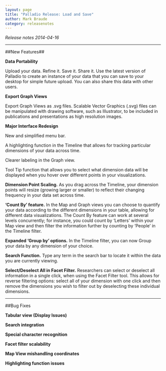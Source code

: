 ```yaml
---
layout: page
title: "Palladio Release: Load and Save"
author: Mark Braude
category: releasenotes
---
```

<!-- 
author: Mark Braude
date:   2014-04-16 11:34:22
-->

*Release notes 2014-04-16*

----

##New Features##  

**Data Portability**

Upload your data. Refine it. Save it. Share it.
Use the latest version of Palladio to create an instance of your data that you can save to your desktop for simple future upload. You can also share this data with other users.

**Export Graph Views**

Export Graph Views as .svg files. Scalable Vector Graphics (.svg) files can be manipulated with drawing software, such as Illustrator, to be included in publications and presentations as high resolution images.

**Major Interface Redesign**

New and simplified menu bar.

A highlighting function in the Timeline that allows for tracking particular dimensions of your data across time.

Clearer labeling in the Graph view.

Tool Tip function that allows you to select what dimension data will be displayed when you hover over different points in your visualizations.

**Dimension Point Scaling.** 
As you drag across the Timeline, your dimension points will resize (growing larger or smaller) to reflect their changing frequency in your data set across time.

**‘Count By’ feature.** 
In the Map and Graph views you can choose to quantify your data according to the different dimensions in your table, allowing for different data visualizations. The Count By feature can work at several levels concurrently; for instance, you could count by ‘Letters’ within your Map view and then filter the information further by counting by ‘People’ in the Timeline filter.

**Expanded ‘Group by’ options.** 
In the Timeline filter, you can now Group your data by any dimension of your choice.

**Search Function.** 
Type any term in the search bar to locate it within the data you are currently viewing.

**Select/Deselect All in Facet Filter.** 
Researchers can select or deselect all information in a single click, when using the Facet Filter tool. This allows for reverse filtering options: select all of your dimension with one click and then remove the dimensions you wish to filter out by deselecting these individual dimensions.  

----

##Bug Fixes

**Tabular view (Display Issues)**

**Search integration**

**Special character recognition**

**Facet filter scalability**

**Map View mishandling coordinates**

**Highlighting function issues**
